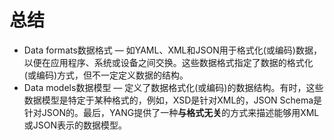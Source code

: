 # 总结

* Data formats数据格式 — 如YAML、XML和JSON用于格式化\(或编码\)数据，以便在应用程序、系统或设备之间交换。这些数据格式指定了数据的格式化\(或编码\)方式，但不一定定义数据的结构。
* Data models数据模型 — 定义了数据格式化\(或编码\)的数据结构。有时，这些数据模型是特定于某种格式的，例如，XSD是针对XML的，JSON Schema是针对JSON的。最后，YANG提供了一种**与格式无关**的方式来描述能够用XML或JSON表示的数据模型。

